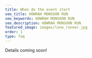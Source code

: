 ```yaml
---
title: When do the event start
seo_title: HOWRAH MONSOON RUN
seo_keywords: HOWRAH MONSOON RUN
seo_description: HOWRAH MONSOON RUN
featured_image: images/lone_runner.jpg
order: 1
type: faq
---
```


Details coming soon!
